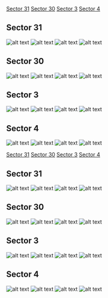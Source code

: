 [Sector 31](#sector31)
[Sector 30](#sector30)
[Sector 3](#sector3)
[Sector 4](#sector4)

<a name = "sector31"></a>
## Sector 31
![alt text](/tt/WASP-139_Sector_31/WASP-139_Sector_31_a_TimeSeries.png)
![alt text](/tt/WASP-139_Sector_31/WASP-139_Sector_31_b_FoldedLightCurve.png)
![alt text](/tt/WASP-139_Sector_31/WASP-139_Sector_31_b_IndividualTransitsWithFit.png)
![alt text](/tt/WASP-139_Sector_31/WASP-139_Sector_31_c_TimingResiduals.png)

<a name = "sector30"></a>
## Sector 30
![alt text](/tt/WASP-139_Sector_30/WASP-139_Sector_30_a_TimeSeries.png)
![alt text](/tt/WASP-139_Sector_30/WASP-139_Sector_30_b_FoldedLightCurve.png)
![alt text](/tt/WASP-139_Sector_30/WASP-139_Sector_30_b_IndividualTransitsWithFit.png)
![alt text](/tt/WASP-139_Sector_30/WASP-139_Sector_30_c_TimingResiduals.png)

<a name = "sector3"></a>
## Sector 3
![alt text](/tt/WASP-139_Sector_3/WASP-139_Sector_3_a_TimeSeries.png)
![alt text](/tt/WASP-139_Sector_3/WASP-139_Sector_3_b_FoldedLightCurve.png)
![alt text](/tt/WASP-139_Sector_3/WASP-139_Sector_3_b_IndividualTransitsWithFit.png)
![alt text](/tt/WASP-139_Sector_3/WASP-139_Sector_3_c_TimingResiduals.png)

<a name = "sector4"></a>
## Sector 4
![alt text](/tt/WASP-139_Sector_4/WASP-139_Sector_4_a_TimeSeries.png)
![alt text](/tt/WASP-139_Sector_4/WASP-139_Sector_4_b_FoldedLightCurve.png)
![alt text](/tt/WASP-139_Sector_4/WASP-139_Sector_4_b_IndividualTransitsWithFit.png)
![alt text](/tt/WASP-139_Sector_4/WASP-139_Sector_4_c_TimingResiduals.png)

[Sector 31](#sector31)
[Sector 30](#sector30)
[Sector 3](#sector3)
[Sector 4](#sector4)

<a name = "sector31"></a>
## Sector 31
![alt text](/tt/WASP-139_Sector_31/WASP-139_Sector_31_a_TimeSeries.png)
![alt text](/tt/WASP-139_Sector_31/WASP-139_Sector_31_b_FoldedLightCurve.png)
![alt text](/tt/WASP-139_Sector_31/WASP-139_Sector_31_b_IndividualTransitsWithFit.png)
![alt text](/tt/WASP-139_Sector_31/WASP-139_Sector_31_c_TimingResiduals.png)

<a name = "sector30"></a>
## Sector 30
![alt text](/tt/WASP-139_Sector_30/WASP-139_Sector_30_a_TimeSeries.png)
![alt text](/tt/WASP-139_Sector_30/WASP-139_Sector_30_b_FoldedLightCurve.png)
![alt text](/tt/WASP-139_Sector_30/WASP-139_Sector_30_b_IndividualTransitsWithFit.png)
![alt text](/tt/WASP-139_Sector_30/WASP-139_Sector_30_c_TimingResiduals.png)

<a name = "sector3"></a>
## Sector 3
![alt text](/tt/WASP-139_Sector_3/WASP-139_Sector_3_a_TimeSeries.png)
![alt text](/tt/WASP-139_Sector_3/WASP-139_Sector_3_b_FoldedLightCurve.png)
![alt text](/tt/WASP-139_Sector_3/WASP-139_Sector_3_b_IndividualTransitsWithFit.png)
![alt text](/tt/WASP-139_Sector_3/WASP-139_Sector_3_c_TimingResiduals.png)

<a name = "sector4"></a>
## Sector 4
![alt text](/tt/WASP-139_Sector_4/WASP-139_Sector_4_a_TimeSeries.png)
![alt text](/tt/WASP-139_Sector_4/WASP-139_Sector_4_b_FoldedLightCurve.png)
![alt text](/tt/WASP-139_Sector_4/WASP-139_Sector_4_b_IndividualTransitsWithFit.png)
![alt text](/tt/WASP-139_Sector_4/WASP-139_Sector_4_c_TimingResiduals.png)

